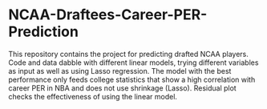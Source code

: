 # NCAA-Draftees-Career-PER-Prediction
This repository contains the project for predicting drafted NCAA players. Code and data dabble with different linear models, trying different variables as input as well as using Lasso regression. The model with the best performance only feeds college statistics that show a high correlation with career PER in NBA and does not use shrinkage (Lasso). Residual plot checks the effectiveness of using the linear model.
